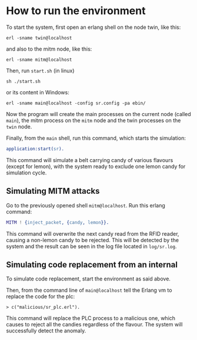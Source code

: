# How to run the environment

To start the system, first open an erlang shell on the node twin, like this:

```Shell
erl -sname twin@localhost
```

and also to the mitm node, like this:

```Shell
erl -sname mitm@localhost
```

Then, run `start.sh` (in linux)

```Shell
sh ./start.sh
```

or its content in Windows:

```
erl -sname main@localhost -config sr.config -pa ebin/
```

Now the program will create the main processes on the current node (called `main`),
the mitm process on the `mitm` node and the twin processes on the `twin` node.

Finally, from the `main` shell, run this command, which starts the simulation:

```Erlang
application:start(sr).
```

This command will simulate a belt carrying candy of various flavours (except for lemon), 
with the system ready to exclude one lemon candy for simulation cycle.

## Simulating MITM attacks

Go to the previously opened shell `mitm@localhost`. Run this erlang command:

```Erlang
MITM ! {inject_packet, {candy, lemon}}.
```

This command will overwrite the next candy read from the RFID reader, causing a non-lemon candy
to be rejected. This will be detected by the system and the result can be seen 
in the log file located in `log/sr.log`.

## Simulating code replacement from an internal

To simulate code replacement, start the environment as said above.

Then, from the command line of `main@localhost` tell the Erlang vm to replace
the code for the plc:

```ErlangShell
> c("malicious/sr_plc.erl").
```

This command will replace the PLC process to a malicious one, which causes to
reject all the candies regardless of the flavour. The system will successfully detect the
anomaly.


